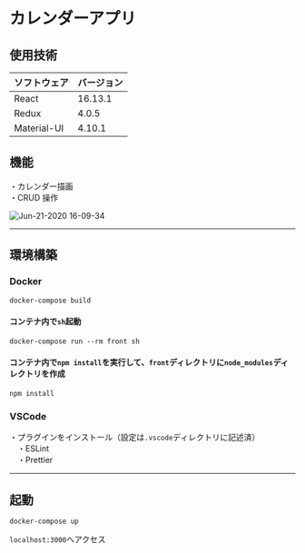 # カレンダーアプリ

## 使用技術

| ソフトウェア | バージョン |
| ------------ | ---------- |
| React        | 16.13.1    |
| Redux        | 4.0.5      |
| Material-UI  | 4.10.1     |

## 機能

・カレンダー描画  
・CRUD 操作

![Jun-21-2020 16-09-34](https://user-images.githubusercontent.com/24975537/85218947-4203a900-b3da-11ea-904c-01287cbbc181.gif)

---

## 環境構築

### Docker

```
docker-compose build
```

#### コンテナ内で`sh`起動

```
docker-compose run --rm front sh
```

#### コンテナ内で`npm install`を実行して、`front`ディレクトリに`node_modules`ディレクトリを作成

```
npm install
```

### VSCode

・プラグインをインストール（設定は`.vscode`ディレクトリに記述済）  
　・ESLint  
　・Prettier

---

## 起動

```
docker-compose up
```

`localhost:3000`へアクセス
